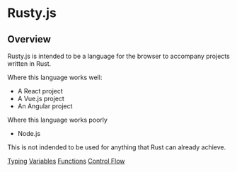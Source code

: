 # Rusty.js

## Overview

Rusty.js is intended to be a language for the browser to accompany projects written in Rust.

Where this language works well:
- A React project
- A Vue.js project
- An Angular project

Where this language works poorly
- Node.js

This is not indended to be used for anything that Rust can already achieve.

[Typing](typing.md)
[Variables](variables.md)
[Functions](functions.md)
[Control Flow](control-flow.md)
